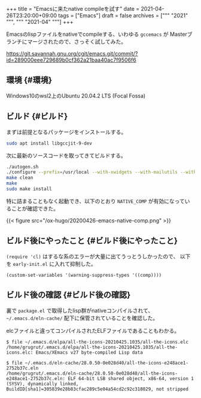 +++
title = "Emacsに来たnative compileを試す"
date = 2021-04-26T23:20:00+09:00
tags = ["Emacs"]
draft = false
archives = ["""
  "2021"
  """, """
  "2021-04"
  """]
+++

Emacsのlispファイルをnativeでcompileする、いわゆる `gccemacs` が
Masterブランチにマージされたので、さっそく試してみた。

<https://git.savannah.gnu.org/cgit/emacs.git/commit/?id=289000eee729689b0cf362a21baa40ac7f9506f6>


## 環境 {#環境}

Windows10のwsl2上のUbuntu 20.04.2 LTS (Focal Fossa)


## ビルド {#ビルド}

まずは前提となるパッケージをインストールする。

```bash
sudo apt install libgccjit-9-dev
```

次に最新のソースコードを取ってきてビルドする。

```bash
./autogen.sh
./configure --prefix=/usr/local --with-xwidgets --with-mailutils --with-native-compilation
make clean
make
sudo make install
```

特に詰まることもなく起動でき、以下のとおり `NATIVE_COMP` が有効になっていることが確認できた。

{{< figure src="/ox-hugo/20200426-emacs-native-comp.png" >}}


## ビルド後にやったこと {#ビルド後にやったこと}

`(require 'cl)` はするな系のエラーが大量に出てうっとうしかったので、
以下を `early-init.el` に入れて抑制した。

```emacs-lisp
(custom-set-variables '(warning-suppress-types '((comp))))
```


## ビルド後の確認 {#ビルド後の確認}

裏で `package.el` で取得したlisp群がnativeコンパイルされて、
`~/.emacs.d/eln-cache/` 配下に保管されていることを確認した。

elcファイルと違ってコンパイルされたELFファイルであることもわかる。

```plain
$ file ~/.emacs.d/elpa/all-the-icons-20210425.1035/all-the-icons.elc
/home/grugrut/.emacs.d/elpa/all-the-icons-20210425.1035/all-the-icons.elc: Emacs/XEmacs v27 byte-compiled Lisp data

$ file ~/.emacs.d/eln-cache/28.0.50-0e028d40/all-the-icons-e248ace1-2752b37c.eln
/home/grugrut/.emacs.d/eln-cache/28.0.50-0e028d40/all-the-icons-e248ace1-2752b37c.eln: ELF 64-bit LSB shared object, x86-64, version 1 (SYSV), dynamically linked, BuildID[sha1]=305839e28b83cfac289c5e04a54cd2c92c318029, not stripped
```
